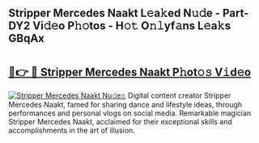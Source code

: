 ## Stripper Mercedes Naakt L𝚎a𝚔ed N𝚞𝚍e - Part-DY2 Vi𝚍𝚎o P𝚑𝚘tos - H𝚘𝚝 O𝚗𝚕yf𝚊ns L𝚎a𝚔s GBqAx

# <h2><a href="http://kfdtcd.oniu.top/?m=Stripper+Mercedes+Naakt">🔗👉 🔴 Stripper Mercedes Naakt P𝚑ot𝚘𝚜 V𝚒d𝚎o</a></h2>

[![Stripper Mercedes Naakt Nu𝚍e𝚜](https://i.imgur.com/0qMVB7G.gif)](http://kfdtcd.oniu.top/?m=Stripper+Mercedes+Naakt)
Digital content creator Stripper Mercedes Naakt, famed for sharing dance and lifestyle ideas, through performances and personal vlogs on social media. Remarkable magician Stripper Mercedes Naakt, acclaimed for their exceptional skills and accomplishments in the art of illusion.  
